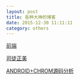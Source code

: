 ```yaml
---
layout: post
title: 各种大神的博客
date: 2015-12-30 11:11:11
category: others
---
```



[前端](http://purplebamboo.github.io/)

[司徒正美](http://www.cnblogs.com/rubylouvre/)

[ANDROID+CHROM源码分析](http://blog.csdn.net/Luoshengyang/article/list/1)